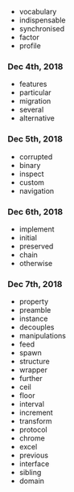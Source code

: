 + vocabulary
+ indispensable
+ synchronised
+ factor
+ profile
### Dec 4th, 2018
+ features
+ particular
+ migration
+ several
+ alternative
### Dec 5th, 2018
+ corrupted
+ binary
+ inspect
+ custom
+ navigation
### Dec 6th, 2018
+ implement
+ initial
+ preserved
+ chain
+ otherwise
### Dec 7th, 2018
+ property
+ preamble
+ instance
+ decouples
+ manipulations 
+ feed
+ spawn
+ structure
+ wrapper 
+ further
+ ceil
+ floor
+ interval
+ increment
+ transform
+ protocol
+ chrome
+ excel
+ previous
+ interface
+ sibling
+ domain